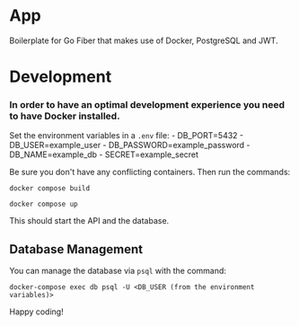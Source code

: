 # App
Boilerplate for Go Fiber that makes use of Docker, PostgreSQL and JWT.

# Development
### In order to have an optimal development experience you need to have Docker installed.
Set the environment variables in a `.env` file:
	- DB_PORT=5432
	- DB_USER=example_user
	- DB_PASSWORD=example_password
	- DB_NAME=example_db
	- SECRET=example_secret

Be sure you don't have any conflicting containers.
Then run the commands:

`docker compose build`

`docker compose up`

This should start the API and the database.

## Database Management
You can manage the database via `psql` with the command:

`docker-compose exec db psql -U <DB_USER (from the environment variables)>`

Happy coding!